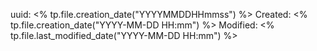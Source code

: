uuid: <% tp.file.creation_date("YYYYMMDDHHmmss") %>
Created: <% tp.file.creation_date("YYYY-MM-DD HH:mm") %>
Modified: <% tp.file.last_modified_date("YYYY-MM-DD HH:mm") %>